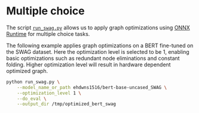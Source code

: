 <!---
Copyright 2020 The HuggingFace Team. All rights reserved.

Licensed under the Apache License, Version 2.0 (the "License");
you may not use this file except in compliance with the License.
You may obtain a copy of the License at

    http://www.apache.org/licenses/LICENSE-2.0

Unless required by applicable law or agreed to in writing, software
distributed under the License is distributed on an "AS IS" BASIS,
WITHOUT WARRANTIES OR CONDITIONS OF ANY KIND, either express or implied.
See the License for the specific language governing permissions and
limitations under the License.
-->

# Multiple choice

The script [`run_swag.py`](https://github.com/huggingface/optimum/blob/main/examples/onnxruntime/optimization/multiple-choice/run_swag.py) allows us to apply graph optimizations using [ONNX Runtime](https://github.com/microsoft/onnxruntime) for multiple choice tasks.

The following example applies graph optimizations on a BERT fine-tuned on the SWAG dataset. Here the optimization level is selected to be 1, enabling basic optimizations such as redundant node eliminations and constant folding. Higher optimization level will result in hardware dependent optimized graph.

```bash
python run_swag.py \
    --model_name_or_path ehdwns1516/bert-base-uncased_SWAG \
    --optimization_level 1 \
    --do_eval \
    --output_dir /tmp/optimized_bert_swag
```
